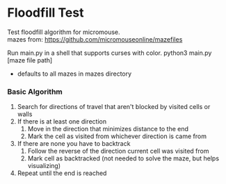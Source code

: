 # Floodfill Test
Test floodfill algorithm for micromouse. <br>
mazes from: https://github.com/micromouseonline/mazefiles

Run main.py in a shell that supports curses with color.
python3 main.py [maze file path]
- defaults to all mazes in mazes directory


### Basic Algorithm

1. Search for directions of travel that aren't blocked by visited cells or walls
2. If there is at least one direction
   1. Move in the direction that minimizes distance to the end
   2. Mark the cell as visited from whichever direction is came from
3. If there are none you have to backtrack
   1. Follow the reverse of the direction current cell was visited from
   2. Mark cell as backtracked (not needed to solve the maze, but helps visualizing)
4. Repeat until the end is reached